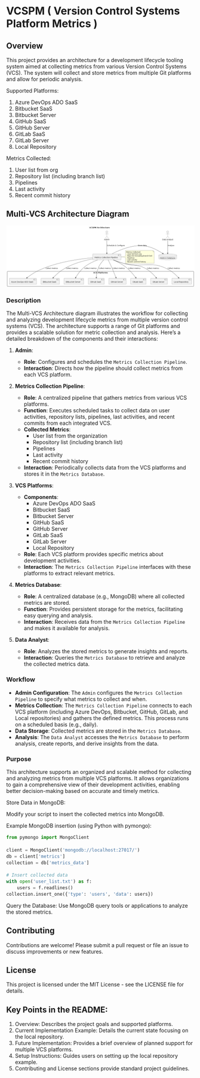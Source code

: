 # VCSPM ( Version Control Systems Platform Metrics )

## Overview
This project provides an architecture for a development lifecycle tooling system aimed at collecting metrics from various Version Control Systems (VCS). The system will collect and store metrics from multiple Git platforms and allow for periodic analysis.

Supported Platforms:
1. Azure DevOps ADO SaaS
1. Bitbucket SaaS
1. Bitbucket Server
1. GitHub SaaS
1. GitHub Server
1. GitLab SaaS
1. GitLab Server
1. Local Repository

Metrics Collected:
1. User list from org
1. Repository list (including branch list)
1. Pipelines
1. Last activity
1. Recent commit history




## Multi-VCS Architecture Diagram

![Multi-VCS Architecture Diagram](drawings/vcspm.png)

### Description

The Multi-VCS Architecture diagram illustrates the workflow for collecting and analyzing development lifecycle metrics from multiple version control systems (VCS). The architecture supports a range of Git platforms and provides a scalable solution for metric collection and analysis. Here’s a detailed breakdown of the components and their interactions:

1. **Admin**:
   - **Role**: Configures and schedules the `Metrics Collection Pipeline`.
   - **Interaction**: Directs how the pipeline should collect metrics from each VCS platform.

2. **Metrics Collection Pipeline**:
   - **Role**: A centralized pipeline that gathers metrics from various VCS platforms.
   - **Function**: Executes scheduled tasks to collect data on user activities, repository lists, pipelines, last activities, and recent commits from each integrated VCS.
   - **Collected Metrics**:
     - User list from the organization
     - Repository list (including branch list)
     - Pipelines
     - Last activity
     - Recent commit history
   - **Interaction**: Periodically collects data from the VCS platforms and stores it in the `Metrics Database`.

3. **VCS Platforms**:
   - **Components**:
     - Azure DevOps ADO SaaS
     - Bitbucket SaaS
     - Bitbucket Server
     - GitHub SaaS
     - GitHub Server
     - GitLab SaaS
     - GitLab Server
     - Local Repository
   - **Role**: Each VCS platform provides specific metrics about development activities.
   - **Interaction**: The `Metrics Collection Pipeline` interfaces with these platforms to extract relevant metrics.

4. **Metrics Database**:
   - **Role**: A centralized database (e.g., MongoDB) where all collected metrics are stored.
   - **Function**: Provides persistent storage for the metrics, facilitating easy querying and analysis.
   - **Interaction**: Receives data from the `Metrics Collection Pipeline` and makes it available for analysis.

5. **Data Analyst**:
   - **Role**: Analyzes the stored metrics to generate insights and reports.
   - **Interaction**: Queries the `Metrics Database` to retrieve and analyze the collected metrics data.

### Workflow

- **Admin Configuration**: The `Admin` configures the `Metrics Collection Pipeline` to specify what metrics to collect and when.
- **Metrics Collection**: The `Metrics Collection Pipeline` connects to each VCS platform (including Azure DevOps, Bitbucket, GitHub, GitLab, and Local repositories) and gathers the defined metrics. This process runs on a scheduled basis (e.g., daily).
- **Data Storage**: Collected metrics are stored in the `Metrics Database`.
- **Analysis**: The `Data Analyst` accesses the `Metrics Database` to perform analysis, create reports, and derive insights from the data.

### Purpose

This architecture supports an organized and scalable method for collecting and analyzing metrics from multiple VCS platforms. It allows organizations to gain a comprehensive view of their development activities, enabling better decision-making based on accurate and timely metrics.



Store Data in MongoDB:

Modify your script to insert the collected metrics into MongoDB.

Example MongoDB insertion (using Python with pymongo):

```python
from pymongo import MongoClient

client = MongoClient('mongodb://localhost:27017/')
db = client['metrics']
collection = db['metrics_data']

# Insert collected data
with open('user_list.txt') as f:
    users = f.readlines()
collection.insert_one({'type': 'users', 'data': users})
```

Query the Database: Use MongoDB query tools or applications to analyze the stored metrics.

## Contributing
Contributions are welcome! Please submit a pull request or file an issue to discuss improvements or new features.

## License
This project is licensed under the MIT License - see the LICENSE file for details.

## Key Points in the README:
1. Overview: Describes the project goals and supported platforms.
1. Current Implementation Example: Details the current state focusing on the local repository.
1. Future Implementation: Provides a brief overview of planned support for multiple VCS platforms.
1. Setup Instructions: Guides users on setting up the local repository example.
1. Contributing and License sections provide standard project guidelines.






